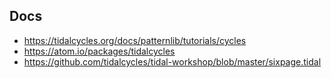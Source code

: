 ## Docs
* https://tidalcycles.org/docs/patternlib/tutorials/cycles
* https://atom.io/packages/tidalcycles
* https://github.com/tidalcycles/tidal-workshop/blob/master/sixpage.tidal
